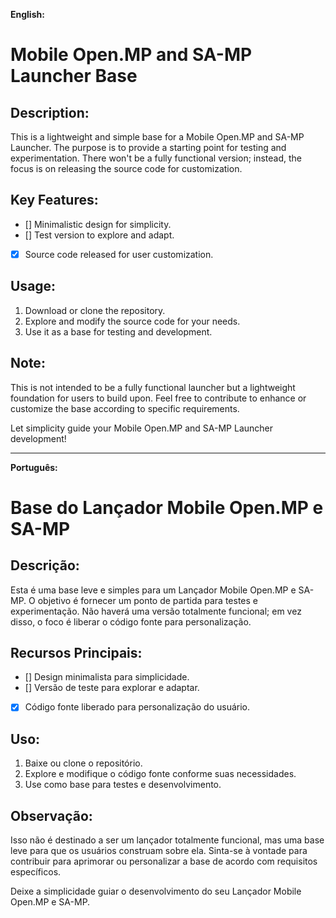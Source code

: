 **English:**
# Mobile Open.MP and SA-MP Launcher Base

## Description:
This is a lightweight and simple base for a Mobile Open.MP and SA-MP Launcher. The purpose is to provide a starting point for testing and experimentation. There won't be a fully functional version; instead, the focus is on releasing the source code for customization.

## Key Features:
- [] Minimalistic design for simplicity.
- [] Test version to explore and adapt.
- [x] Source code released for user customization.

## Usage:
1. Download or clone the repository. 
2. Explore and modify the source code for your needs.
3. Use it as a base for testing and development.

## Note:
This is not intended to be a fully functional launcher but a lightweight foundation for users to build upon. Feel free to contribute to enhance or customize the base according to specific requirements.

Let simplicity guide your Mobile Open.MP and SA-MP Launcher development!

---

**Português:**
# Base do Lançador Mobile Open.MP e SA-MP

## Descrição:
Esta é uma base leve e simples para um Lançador Mobile Open.MP e SA-MP. O objetivo é fornecer um ponto de partida para testes e experimentação. Não haverá uma versão totalmente funcional; em vez disso, o foco é liberar o código fonte para personalização.

## Recursos Principais:
- [] Design minimalista para simplicidade.
- [] Versão de teste para explorar e adaptar.
- [x] Código fonte liberado para personalização do usuário.

## Uso:
1. Baixe ou clone o repositório.
2. Explore e modifique o código fonte conforme suas necessidades.
3. Use como base para testes e desenvolvimento.

## Observação:
Isso não é destinado a ser um lançador totalmente funcional, mas uma base leve para que os usuários construam sobre ela. Sinta-se à vontade para contribuir para aprimorar ou personalizar a base de acordo com requisitos específicos.

Deixe a simplicidade guiar o desenvolvimento do seu Lançador Mobile Open.MP e SA-MP.
